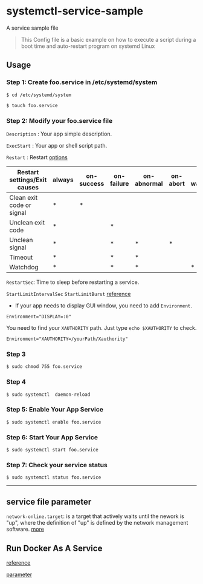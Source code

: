 # systemctl-service-sample
A service sample file

> This Config file is a basic example on how to execute a script during a boot time and auto-restart program on systemd Linux 


## Usage

### Step 1: Create foo.service in /etc/systemd/system
```console
$ cd /etc/systemd/system
```
```console
$ touch foo.service
```

### Step 2: Modify your foo.service file
`Description` : Your app simple description.

`ExecStart` : Your app or shell script path.

`Restart` : Restart [options](https://www.freedesktop.org/software/systemd/man/systemd.service.html) 

| Restart settings/Exit causes | always |  on-success | on-failure | on-abnormal | on-abort | on-watchdog |
| -----------------------------| -------| ----------- | ---------- | ----------- | -------- | ----------- |
| Clean exit code or signal    | *      | *           |			   |	         |          |             |
| Unclean exit code            | *      |             | *          |             |          |             |
| Unclean signal               | *      |             | *          | *           | *        |             |
| Timeout                      | *      |             | *          | *           |          |             |
| Watchdog                     | *      |             | *          | *           |          | *           |    


`RestartSec`: Time to sleep before restarting a service.

`StartLimitIntervalSec` `StartLimitBurst` [reference](https://www.freedesktop.org/software/systemd/man/systemd.service.html) 

+ If your app needs to display GUI window, you need to add `Environment`.
```
Environment="DISPLAY=:0"
```

You need to find your `XAUTHORITY` path. 
Just type `echo $XAUTHORITY` to check.
```
Environment="XAUTHORITY=/yourPath/Xauthority"
```

### Step 3
```console
$ sudo chmod 755 foo.service
```

### Step 4
```console
$ sudo systemctl  daemon-reload
```

### Step 5: Enable Your App Service
```console
$ sudo systemctl enable foo.service
```

### Step 6: Start Your App Service
```console
$ sudo systemctl start foo.service
```

### Step 7: Check your service status
```console
$ sudo systemctl status foo.service
```

---

## service file parameter

`network-online.target`: is a target that actively waits until the nework is "up", where the definition of "up" is defined by the network management software.   [more](https://www.freedesktop.org/wiki/Software/systemd/NetworkTarget/)

## Run Docker As A Service

[reference](https://blog.container-solutions.com/running-docker-containers-with-systemd)

[parameter](https://www.freedesktop.org/software/systemd/man/systemd.service.html)
